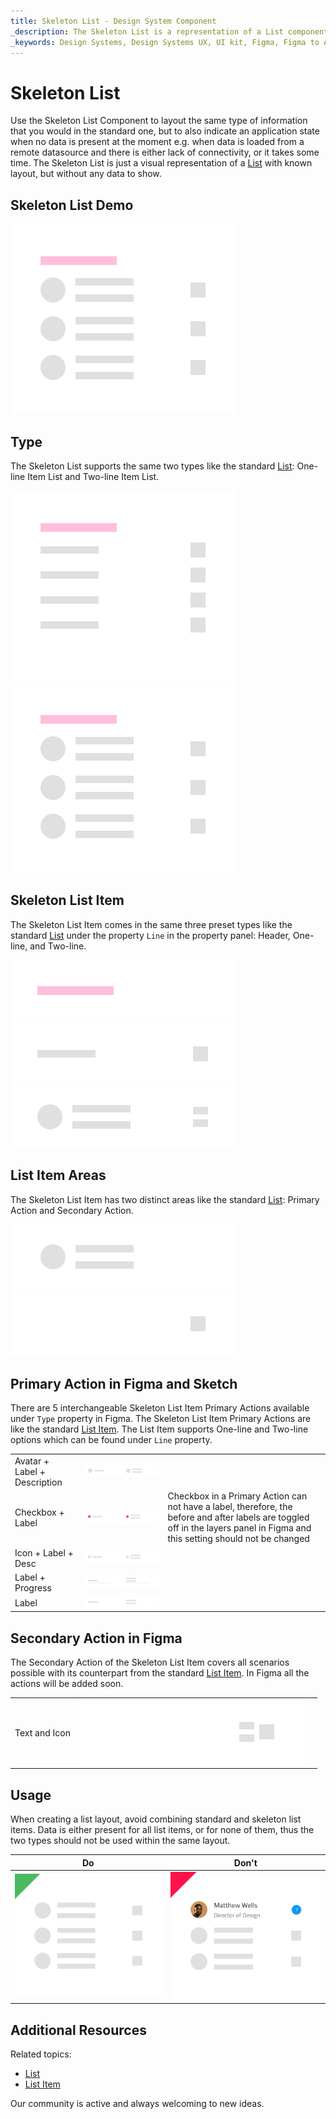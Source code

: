 ```yaml
---
title: Skeleton List - Design System Component
_description: The Skeleton List is a representation of a List component that is shown while data is being loaded in the background to provide content for its items.
_keywords: Design Systems, Design Systems UX, UI kit, Figma, Figma to Angular, Export code from Figma, Figma to HTML, Figma HTML, Figma UI kits, Ignite UI for Angular, Angular, Angular Design System, Design Kits for Angular
---
```


# Skeleton List

Use the Skeleton List Component to layout the same type of information that you would in the standard one, but to also indicate an application state when no data is present at the moment e.g. when data is loaded from a remote datasource and there is either lack of connectivity, or it takes some time. The Skeleton List is just a visual representation of a [List](list.md) with known layout, but without any data to show.

## Skeleton List Demo

<img class="responsive-img" src="../images/list_skeleton_demo.png" srcset="../images/list_skeleton_demo@2x.png 2x" />

## Type

The Skeleton List supports the same two types like the standard [List](list.md): One-line Item List and Two-line Item List. 

<img class="responsive-img" src="../images/list_skeleton_one-line_item.png" srcset="../images/list_skeleton_one-line_item@2x.png 2x" />
<img class="responsive-img" src="../images/list_skeleton_two-line_item.png" srcset="../images/list_skeleton_two-line_item@2x.png 2x" />

## Skeleton List Item 

The Skeleton List Item comes in the same three preset types like the standard [List](list.md) under the property `Line` in the property panel: Header, One-line, and Two-line.

<img class="responsive-img" src="../images/list_skeleton_item_header.png" srcset="../images/list_skeleton_item_header@2x.png 2x" />
<img class="responsive-img" src="../images/list_skeleton_item_one-line.png" srcset="../images/list_skeleton_item_one-line@2x.png 2x" />
<img class="responsive-img" src="../images/list_skeleton_item_two-line.png" srcset="../images/list_skeleton_item_two-line@2x.png 2x" />

## List Item Areas

The Skeleton List Item has two distinct areas like the standard [List](list.md): Primary Action and Secondary Action.

<img class="responsive-img" src="../images/list_skeleton_item_primary.png" srcset="../images/list_skeleton_item_primary@2x.png 2x" />
<img class="responsive-img" src="../images/list_skeleton_item_secondary.png" srcset="../images/list_skeleton_item_secondary@2x.png 2x" />

## Primary Action in Figma and Sketch

There are 5 interchangeable Skeleton List Item Primary Actions available under `Type` property in Figma. The Skeleton List Item Primary Actions are like the standard [List Item](list-item.md). The List Item supports One-line and Two-line options which can be found under `Line` property.

|                              |                                                                                                  |                                                                                                                                            |
| ---------------------------- | ------------------------------------------------------------------------------------------------ | ------------------------------------------------------------------------------------------------------------------------------------------ |
| Avatar + Label + Description | <img class="responsive-img" src="../images/list_skeleton_item_primary1.png" srcset="../images/list_skeleton_item_primary1@2x.png 2x" />     |                                                                                                                                            |
| Checkbox + Label               | <img class="responsive-img" src="../images/list_skeleton_item_primary2.png" srcset="../images/list_skeleton_item_primary2@2x.png 2x" />   |  Checkbox in a Primary Action can not have a label, therefore, the before and after labels are toggled off in the layers panel in Figma and this setting should not be changed |
| Icon + Label + Desc | <img class="responsive-img" src="../images/list_skeleton_item_primary3.png" srcset="../images/list_skeleton_item_primary3@2x.png 2x" />   |                                                                                                                                            |
| Label + Progress          | <img class="responsive-img" src="../images/list_skeleton_item_primary4.png" srcset="../images/list_skeleton_item_primary4@2x.png 2x" />   | |                                                                                                                                            |
| Label | <img class="responsive-img" src="../images/list_skeleton_item_primary5.png" srcset="../images/list_skeleton_item_primary5@2x.png 2x" />     |                                                                                                                                            |

## Secondary Action in Figma

The Secondary Action of the Skeleton List Item covers all scenarios possible with its counterpart from the standard [List Item](list-item.md). In Figma all the actions will be added soon.

|                  |                                                                                                    |                                                                                                                                       |
| ---------------- | -------------------------------------------------------------------------------------------------- | ------------------------------------------------------------------------------------------------------------------------------------- |
| Text and Icon            | <img class="responsive-img" src="../images/list_skeleton_item_secondary3.png" srcset="../images/list_skeleton_item_secondary3@2x.png 2x" /> |                                                                                                                                       |

## Usage

When creating a list layout, avoid combining standard and skeleton list items. Data is either present for all list items, or for none of them, thus the two types should not be used within the same layout.

| Do                                                                         | Don't                                                                          |
| -------------------------------------------------------------------------- | ------------------------------------------------------------------------------ |
| <img class="responsive-img" src="../images/list_skeleton_do1.png" srcset="../images/list_skeleton_do1@2x.png 2x" /> | <img class="responsive-img" src="../images/list_skeleton_dont1.png" srcset="../images/list_skeleton_dont1@2x.png 2x" /> |

## Additional Resources

Related topics:

- [List](list.md)
- [List Item](list-item.md)

Our community is active and always welcoming to new ideas.

